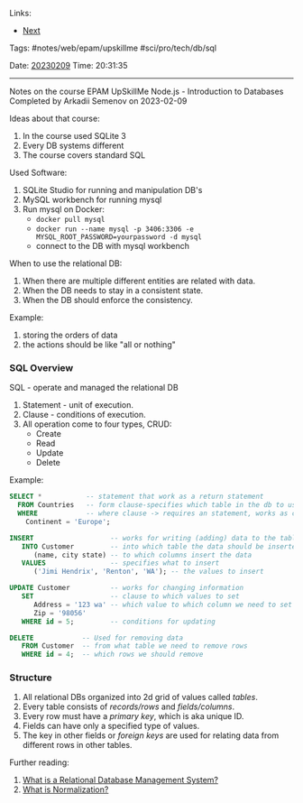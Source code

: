   
Links:

- [Next](02%20SQL%20Statements.md)

Tags: #notes/web/epam/upskillme #sci/pro/tech/db/sql

Date: [20230209](../../../../../200%20Diary/205%20Day/20230209.md)
Time: 20:31:35
_____

Notes on the course EPAM UpSkillMe Node.js - Introduction to Databases
Completed by Arkadii Semenov on 2023-02-09

Ideas about that course:

1. In the course used SQLite 3
2. Every DB systems different
3. The course covers standard SQL

Used Software:

1. SQLite Studio for running and manipulation DB's
2. MySQL workbench for running mysql
3. Run mysql on Docker:
   - `docker pull mysql`
   - `docker run --name mysql -p 3406:3306 -e MYSQL_ROOT_PASSWORD=yourpassword -d mysql`
   - connect to the DB with mysql workbench

When to use the relational DB:

1. When there are multiple different entities are related with data.
2. When the DB needs to stay in a consistent state.
3. When the DB should enforce the consistency.

Example:

1. storing the orders of data
2. the actions should be like "all or nothing"

### SQL Overview

SQL - operate and managed the relational DB

1. Statement - unit of execution.
2. Clause - conditions of execution.
3. All operation come to four types, CRUD:
   - Create
   - Read
   - Update
   - Delete

Example:

```sql
SELECT *           -- statement that work as a return statement
  FROM Countries   -- form clause-specifies which table in the db to use
  WHERE            -- where clause -> requires an statement, works as conditions
    Continent = 'Europe';

INSERT                   -- works for writing (adding) data to the table
   INTO Customer         -- into which table the data should be inserted
      (name, city state) -- to which columns insert the data
   VALUES                -- specifies what to insert
      ('Jimi Hendrix', 'Renton', 'WA'); -- the values to insert

UPDATE Customer          -- works for changing information
   SET                   -- clause to which values to set
      Address = '123 wa' -- which value to which column we need to set
      Zip = '98056'
   WHERE id = 5;         -- conditions for updating

DELETE            -- Used for removing data
   FROM Customer  -- from what table we need to remove rows
   WHERE id = 4;  -- which rows we should remove
```

### Structure

1. All relational DBs organized into 2d grid of values called _tables_.
2. Every table consists of _records/rows_ and _fields/columns_.
3. Every row must have a _primary key_, which is aka unique ID.
4. Fields can have only a specified type of values.
5. The key in other fields or _foreign keys_ are used for relating data from different rows in other tables.

Further reading:

1. [What is a Relational Database Management System?](https://www.codecademy.com/articles/what-is-rdbms-sql)
2. [What is Normalization?](https://www.guru99.com/database-normalization.html)
